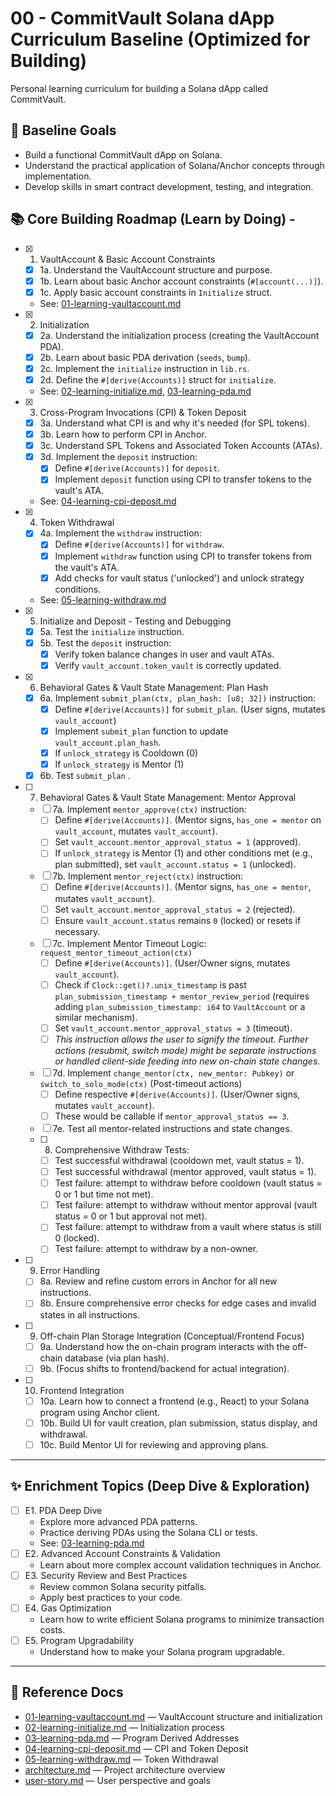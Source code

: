 # 00 - CommitVault Solana dApp Curriculum Baseline (Optimized for Building)

Personal learning curriculum for building a Solana dApp called CommitVault.

## 🏁 Baseline Goals

- Build a functional CommitVault dApp on Solana.
- Understand the practical application of Solana/Anchor concepts through
  implementation.
- Develop skills in smart contract development, testing, and integration.

## 📚 Core Building Roadmap (Learn by Doing) -

- [x] 1. VaultAccount & Basic Account Constraints
  - [x] 1a. Understand the VaultAccount structure and purpose.
  - [x] 1b. Learn about basic Anchor account constraints (`#[account(...)]`).
  - [x] 1c. Apply basic account constraints in `Initialize` struct.
  - See: [01-learning-vaultaccount.md](./01-learning-vaultaccount.md)
- [x] 2. Initialization
  - [x] 2a. Understand the initialization process (creating the VaultAccount
        PDA).
  - [x] 2b. Learn about basic PDA derivation (`seeds`, `bump`).
  - [x] 2c. Implement the `initialize` instruction in `lib.rs`.
  - [x] 2d. Define the `#[derive(Accounts)]` struct for `initialize`.
  - See: [02-learning-initialize.md](./02-learning-initialize.md),
    [03-learning-pda.md](./03-learning-pda.md)
- [x] 3. Cross-Program Invocations (CPI) & Token Deposit
  - [x] 3a. Understand what CPI is and why it's needed (for SPL tokens).
  - [x] 3b. Learn how to perform CPI in Anchor.
  - [x] 3c. Understand SPL Tokens and Associated Token Accounts (ATAs).
  - [x] 3d. Implement the `deposit` instruction:
    - [x] Define `#[derive(Accounts)]` for `deposit`.
    - [x] Implement `deposit` function using CPI to transfer tokens to the
          vault's ATA.
  - See: [04-learning-cpi-deposit.md](./04-learning-cpi-deposit.md)
- [x] 4. Token Withdrawal
  - [x] 4a. Implement the `withdraw` instruction:
    - [x] Define `#[derive(Accounts)]` for `withdraw`.
    - [x] Implement `withdraw` function using CPI to transfer tokens from the
          vault's ATA.
    - [x] Add checks for vault status ('unlocked') and unlock strategy
          conditions.
  - See: [05-learning-withdraw.md](./05-learning-withdraw.md)
- [x] 5. Initialize and Deposit - Testing and Debugging
  - [x] 5a. Test the `initialize` instruction.
  - [x] 5b. Test the `deposit` instruction:
    - [x] Verify token balance changes in user and vault ATAs.
    - [x] Verify `vault_account.token_vault` is correctly updated.
- [x] 6. Behavioral Gates & Vault State Management: Plan Hash
  - [x] 6a. Implement `submit_plan(ctx, plan_hash: [u8; 32])` instruction:
    - [x] Define `#[derive(Accounts)]` for `submit_plan`. (User signs, mutates
          `vault_account`)
    - [x] Implement `submit_plan` function to update `vault_account.plan_hash`.
    - [x] If `unlock_strategy` is Cooldown (0)
    - [x] If `unlock_strategy` is Mentor (1)
  - [x] 6b. Test `submit_plan` .
- [ ] 7. Behavioral Gates & Vault State Management: Mentor Approval
  - [ ] 7a. Implement `mentor_approve(ctx)` instruction:
    - [ ] Define `#[derive(Accounts)]`. (Mentor signs, `has_one = mentor` on
          `vault_account`, mutates `vault_account`).
    - [ ] Set `vault_account.mentor_approval_status = 1` (approved).
    - [ ] If `unlock_strategy` is Mentor (1) and other conditions met (e.g.,
          plan submitted), set `vault_account.status = 1` (unlocked).
  - [ ] 7b. Implement `mentor_reject(ctx)` instruction:
    - [ ] Define `#[derive(Accounts)]`. (Mentor signs, `has_one = mentor`,
          mutates `vault_account`).
    - [ ] Set `vault_account.mentor_approval_status = 2` (rejected).
    - [ ] Ensure `vault_account.status` remains `0` (locked) or resets if
          necessary.
  - [ ] 7c. Implement Mentor Timeout Logic: `request_mentor_timeout_action(ctx)`
    - [ ] Define `#[derive(Accounts)]`. (User/Owner signs, mutates
          `vault_account`).
    - [ ] Check if `Clock::get()?.unix_timestamp` is past
          `plan_submission_timestamp + mentor_review_period` (requires adding
          `plan_submission_timestamp: i64` to `VaultAccount` or a similar
          mechanism).
    - [ ] Set `vault_account.mentor_approval_status = 3` (timeout).
    - [ ] _This instruction allows the user to signify the timeout. Further
          actions (resubmit, switch mode) might be separate instructions or
          handled client-side feeding into new on-chain state changes._
  - [ ] 7d. Implement `change_mentor(ctx, new_mentor: Pubkey)` or
        `switch_to_solo_mode(ctx)` (Post-timeout actions)
    - [ ] Define respective `#[derive(Accounts)]`. (User/Owner signs, mutates
          `vault_account`).
    - [ ] These would be callable if `mentor_approval_status == 3`.
  - [ ] 7e. Test all mentor-related instructions and state changes.
  - [ ] 8. Comprehensive Withdraw Tests:
    - [ ] Test successful withdrawal (cooldown met, vault status = 1).
    - [ ] Test successful withdrawal (mentor approved, vault status = 1).
    - [ ] Test failure: attempt to withdraw before cooldown (vault status = 0 or
          1 but time not met).
    - [ ] Test failure: attempt to withdraw without mentor approval (vault
          status = 0 or 1 but approval not met).
    - [ ] Test failure: attempt to withdraw from a vault where status is still 0
          (locked).
    - [ ] Test failure: attempt to withdraw by a non-owner.
- [ ] 9. Error Handling
  - [ ] 8a. Review and refine custom errors in Anchor for all new instructions.
  - [ ] 8b. Ensure comprehensive error checks for edge cases and invalid states
        in all instructions.
- [ ] 9. Off-chain Plan Storage Integration (Conceptual/Frontend Focus)
  - [ ] 9a. Understand how the on-chain program interacts with the off-chain
        database (via plan hash).
  - [ ] 9b. (Focus shifts to frontend/backend for actual integration).
- [ ] 10. Frontend Integration
  - [ ] 10a. Learn how to connect a frontend (e.g., React) to your Solana
        program using Anchor client.
  - [ ] 10b. Build UI for vault creation, plan submission, status display, and
        withdrawal.
  - [ ] 10c. Build Mentor UI for reviewing and approving plans.

---

## ✨ Enrichment Topics (Deep Dive & Exploration)

- [ ] E1. PDA Deep Dive
  - Explore more advanced PDA patterns.
  - Practice deriving PDAs using the Solana CLI or tests.
  - See: [03-learning-pda.md](./03-learning-pda.md)
- [ ] E2. Advanced Account Constraints & Validation
  - Learn about more complex account validation techniques in Anchor.
- [ ] E3. Security Review and Best Practices
  - Review common Solana security pitfalls.
  - Apply best practices to your code.
- [ ] E4. Gas Optimization
  - Learn how to write efficient Solana programs to minimize transaction costs.
- [ ] E5. Program Upgradability
  - Understand how to make your Solana program upgradable.

---

## 🔗 Reference Docs

- [01-learning-vaultaccount.md](./01-learning-vaultaccount.md) — VaultAccount
  structure and initialization
- [02-learning-initialize.md](./02-learning-initialize.md) — Initialization
  process
- [03-learning-pda.md](./03-learning-pda.md) — Program Derived Addresses
- [04-learning-cpi-deposit.md](./04-learning-cpi-deposit.md) — CPI and Token
  Deposit
- [05-learning-withdraw.md](./05-learning-withdraw.md) — Token Withdrawal
- [architecture.md](./architecture.md) — Project architecture overview
- [user-story.md](./user-story.md) — User perspective and goals
